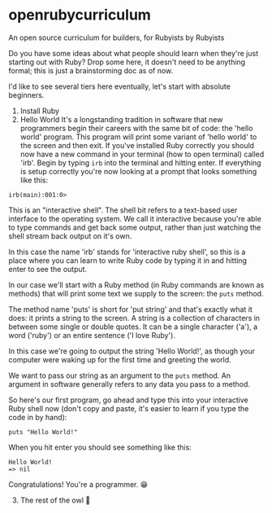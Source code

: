 # openrubycurriculum
An open source curriculum for builders, for Rubyists by Rubyists

Do you have some ideas about what people should learn when they're just starting out with Ruby? Drop some here, it doesn't need to be anything formal; this is just a brainstorming doc as of now.

I'd like to see several tiers here eventually, let's start with absolute beginners.

1. Install Ruby
2. Hello World
It's a longstanding tradition in software that new programmers begin their
careers with the same bit of code: the 'hello world' program.
This program will print some variant of 'hello world' to the screen and
then exit. If you've installed Ruby correctly you should now have a new
command in your terminal (how to open terminal) called 'irb'.
Begin by typing `irb` into the terminal and hitting enter. If everything
is setup correctly you're now looking at a prompt that looks something
like this:
```
irb(main):001:0>
```
This is an "interactive shell". The shell bit refers to a text-based
user interface to the operating system. We call it interactive because
you're able to type commands and get back some output, rather than just
watching the shell stream back output on it's own.

In this case the name 'irb' stands for 'interactive ruby shell', so this
is a place where you can learn to write Ruby code by typing it in and
hitting enter to see the output.

In our case we'll start with a Ruby method (in Ruby commands are known as
methods) that will print some text we supply to the screen: the `puts` method.

The method name 'puts' is short for 'put string' and that's exactly what it
does: it prints a string to the screen. A string is a collection of characters
in between some single or double quotes. It can be a single character ('a'),
a word ('ruby') or an entire sentence ('I love Ruby').

In this case we're going to output the string 'Hello World!', as though your
computer were waking up for the first time and greeting the world.

We want to pass our string as an argument to the `puts` method. An argument
in software generally refers to any data you pass to a method.

So here's our first program, go ahead and type this into your
interactive Ruby shell now (don't copy and paste, it's easier to learn if you type the code in by hand):
```
puts "Hello World!"
```
When you hit enter you should see something like this:
```
Hello World!
=> nil
```

Congratulations! You're a programmer. 😁

3. The rest of the owl 🦉
